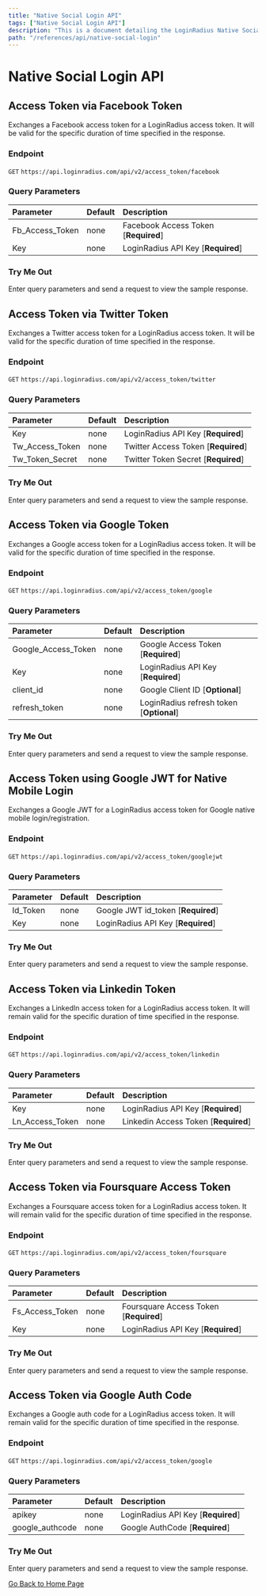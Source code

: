 ```yaml
---
title: "Native Social Login API"
tags: ["Native Social Login API"]
description: "This is a document detailing the LoginRadius Native Social Login APIs."
path: "/references/api/native-social-login"
---
```


# Native Social Login API

## Access Token via Facebook Token

  Exchanges a Facebook access token for a LoginRadius access token. It will be valid for the specific duration of time specified in the response.

  ### Endpoint
  `GET` `https://api.loginradius.com/api/v2/access_token/facebook`

  ### Query Parameters
  | Parameter    | Default | Description |
  | :------------ | :------- | :-------------------------------------------------------------------------------- |
  | Fb\_Access\_Token | none | Facebook Access Token [**Required**] |
  | Key | none | LoginRadius API Key [**Required**] |

  ### Try Me Out
    
  Enter query parameters and send a request to view the sample response.

  <try-me-out id="access-token-via-facebook-token" endpoint="https://api.loginradius.com/api/v2/access_token/facebook" method="GET" params='{"queryParams":[{"key":"fb_access_token","default":""},{"key":"key","default":""}]}' sampleresponse='{ "access_token": "87******-****-***7-*****-******c***f2", "expires_in": "2017-10-09T09:37:35.4884699Z" }'></try-me-out>
 
## Access Token via Twitter Token

  Exchanges a Twitter access token for a LoginRadius access token. It will be valid for the specific duration of time specified in the response.

  ### Endpoint
  `GET` `https://api.loginradius.com/api/v2/access_token/twitter`

  ### Query Parameters
  | Parameter    | Default | Description |
  | :------------ | :------- | :-------------------------------------------------------------------------------- |
  | Key | none | LoginRadius API Key [**Required**] |
  | Tw\_Access\_Token | none | Twitter Access Token [**Required**] |
  | Tw\_Token\_Secret | none | Twitter Token Secret [**Required**] |

  ### Try Me Out
    
  Enter query parameters and send a request to view the sample response.

  <try-me-out id="access-token-via-twitter-token" endpoint="https://api.loginradius.com/api/v2/access_token/twitter" method="GET" params='{"queryParams":[{"key":"tw_access_token","default":""},{"key":"tw_token_secret"},{"key":"key","default":""}]}' sampleresponse='{ "access_token": "********-****-****-****-************", "expires_in": "2017-11-30T01:28:56.2681775Z" }'></try-me-out>
 
## Access Token via Google Token

  Exchanges a Google access token for a LoginRadius access token. It will be valid for the specific duration of time specified in the response.

  ### Endpoint
  `GET` `https://api.loginradius.com/api/v2/access_token/google`

  ### Query Parameters
  | Parameter    | Default | Description |
  | :------------ | :------- | :-------------------------------------------------------------------------------- |
  | Google\_Access\_Token | none | Google Access Token [**Required**] |
  | Key | none | LoginRadius API Key [**Required**] |
  | client_id | none | Google Client ID [**Optional**] |
  | refresh_token | none | LoginRadius refresh token [**Optional**] |

  ### Try Me Out
    
  Enter query parameters and send a request to view the sample response.

  <try-me-out id="access-token-via-google-token" endpoint="https://api.loginradius.com/api/v2/access_token/google" method="GET" params='{"queryParams":[{"key":"google_access_token","default":""},{"key":"key"},{"key":"client_id","default":""},{"key":"refresh_token"}]}' sampleresponse='{ "access_token": "e******f-***5-4**2-***8-1d6******8a6", "refresh_token": "b*****44-****-4***-****-182***94***6", "expires_in": "2018-11-20T13:28:40.2339631Z" }'></try-me-out>
 
## Access Token using Google JWT for Native Mobile Login

  Exchanges a Google JWT for a LoginRadius access token for Google native mobile login/registration.

  ### Endpoint
  `GET` `https://api.loginradius.com/api/v2/access_token/googlejwt`

  ### Query Parameters
  | Parameter    | Default | Description |
  | :------------ | :------- | :-------------------------------------------------------------------------------- |
  | Id_Token | none | Google JWT id_token [**Required**] |
  | Key | none | LoginRadius API Key [**Required**] |

  ### Try Me Out
    
  Enter query parameters and send a request to view the sample response.

  <try-me-out id="access-token-using-google-jwt-for-native-mobile-login" endpoint="https://api.loginradius.com/api/v2/access_token/googlejwt" method="GET" params='{"queryParams":[{"key":"id_token","default":""},{"key":"key"}]}' sampleresponse='{ "access_token": "87******-****-***7-*****-******c***f2", "expires_in": "2017-10-09T09:37:35.4884699Z" }'></try-me-out>
 
## Access Token via Linkedin Token

  Exchanges a LinkedIn access token for a LoginRadius access token. It will remain valid for the specific duration of time specified in the response.

  ### Endpoint
  `GET` `https://api.loginradius.com/api/v2/access_token/linkedin`

  ### Query Parameters
  | Parameter    | Default | Description |
  | :------------ | :------- | :-------------------------------------------------------------------------------- |
  | Key | none | LoginRadius API Key [**Required**] |
  | Ln\_Access\_Token | none | Linkedin Access Token [**Required**] |

  ### Try Me Out
    
  Enter query parameters and send a request to view the sample response.

  <try-me-out id="access-token-via-linkedin-token" endpoint="https://api.loginradius.com/api/v2/access_token/linkedin" method="GET" params='{"queryParams":[{"key":"key","default":""},{"key":"ln_access_token"}]}' sampleresponse='{ "access_token": "83******-****-6**7-*****-******c***f9", "expires_in": "2017-10-09T09:37:35.4884699Z" }'></try-me-out>

## Access Token via Foursquare Access Token

  Exchanges a Foursquare access token for a LoginRadius access token. It will remain valid for the specific duration of time specified in the response.

  ### Endpoint
  `GET` `https://api.loginradius.com/api/v2/access_token/foursquare`

  ### Query Parameters
  | Parameter    | Default | Description |
  | :------------ | :------- | :-------------------------------------------------------------------------------- |
  | Fs\_Access\_Token | none | Foursquare Access Token [**Required**] |
  | Key | none | LoginRadius API Key [**Required**] |

  ### Try Me Out
    
  Enter query parameters and send a request to view the sample response.

  <try-me-out id="access-token-via-foursquare-access-token" endpoint="https://api.loginradius.com/api/v2/access_token/foursquare" method="GET" params='{"queryParams":[{"key":"key","default":""},{"key":"fs_access_token"}]}' sampleresponse='{ "access_token": "a123qwe2-9**3-4202-833c-320aoo58**66", "expires_in": "2017-10-09T06:07:00.296Z" }'></try-me-out>
 
## Access Token via Google Auth Code

  Exchanges a Google auth code for a LoginRadius access token. It will remain valid for the specific duration of time specified in the response.

  ### Endpoint
  `GET` `https://api.loginradius.com/api/v2/access_token/google`

  ### Query Parameters
  | Parameter    | Default | Description |
  | :------------ | :------- | :-------------------------------------------------------------------------------- |
  | apikey | none | LoginRadius API Key [**Required**] |
  | google_authcode | none | Google AuthCode [**Required**] |

  ### Try Me Out
    
  Enter query parameters and send a request to view the sample response.

  <try-me-out id="access-token-via-google-auth-code" endpoint="https://api.loginradius.com/api/v2/access_token/google" method="GET" params='{"queryParams":[{"key":"apiKey","default":""},{"key":"google_authcode"}]}' sampleresponse='{ "access_token": "e******f-***5-4**2-***8-1d6******8a6", "refresh_token": "b*****44-****-4***-****-182***94***6", "expires_in": "2018-11-20T13:28:40.2339631Z" }'></try-me-out>

[Go Back to Home Page](/)
